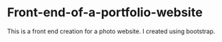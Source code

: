 # Front-end-of-a-portfolio-website
This is a front end creation for a photo website. I created using bootstrap.
